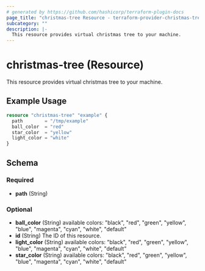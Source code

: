 ```yaml
---
# generated by https://github.com/hashicorp/terraform-plugin-docs
page_title: "christmas-tree Resource - terraform-provider-christmas-tree"
subcategory: ""
description: |-
  This resource provides virtual christmas tree to your machine.
---
```


# christmas-tree (Resource)

This resource provides virtual christmas tree to your machine.

## Example Usage

```terraform
resource "christmas-tree" "example" {
  path        = "/tmp/example"
  ball_color  = "red"
  star_color  = "yellow"
  light_color = "white"
}
```

<!-- schema generated by tfplugindocs -->
## Schema

### Required

- **path** (String)

### Optional

- **ball_color** (String) available colors: "black", "red", "green", "yellow", "blue", "magenta", "cyan", "white", "default"
- **id** (String) The ID of this resource.
- **light_color** (String) available colors: "black", "red", "green", "yellow", "blue", "magenta", "cyan", "white", "default"
- **star_color** (String) available colors: "black", "red", "green", "yellow", "blue", "magenta", "cyan", "white", "default"


